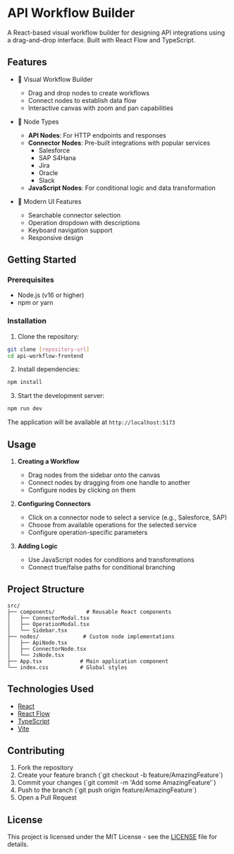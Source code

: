 # API Workflow Builder

A React-based visual workflow builder for designing API integrations using a drag-and-drop interface. Built with React Flow and TypeScript.

## Features

- 🔄 Visual Workflow Builder
  - Drag and drop nodes to create workflows
  - Connect nodes to establish data flow
  - Interactive canvas with zoom and pan capabilities

- 🧩 Node Types
  - **API Nodes**: For HTTP endpoints and responses
  - **Connector Nodes**: Pre-built integrations with popular services
    - Salesforce
    - SAP S4Hana
    - Jira
    - Oracle
    - Slack
  - **JavaScript Nodes**: For conditional logic and data transformation

- 🎨 Modern UI Features
  - Searchable connector selection
  - Operation dropdown with descriptions
  - Keyboard navigation support
  - Responsive design

## Getting Started

### Prerequisites

- Node.js (v16 or higher)
- npm or yarn

### Installation

1. Clone the repository:
```bash
git clone [repository-url]
cd api-workflow-frontend
```

2. Install dependencies:
```bash
npm install
```

3. Start the development server:
```bash
npm run dev
```

The application will be available at `http://localhost:5173`

## Usage

1. **Creating a Workflow**
   - Drag nodes from the sidebar onto the canvas
   - Connect nodes by dragging from one handle to another
   - Configure nodes by clicking on them

2. **Configuring Connectors**
   - Click on a connector node to select a service (e.g., Salesforce, SAP)
   - Choose from available operations for the selected service
   - Configure operation-specific parameters

3. **Adding Logic**
   - Use JavaScript nodes for conditions and transformations
   - Connect true/false paths for conditional branching

## Project Structure

```
src/
├── components/          # Reusable React components
│   ├── ConnectorModal.tsx
│   ├── OperationModal.tsx
│   └── Sidebar.tsx
├── nodes/              # Custom node implementations
│   ├── ApiNode.tsx
│   ├── ConnectorNode.tsx
│   └── JsNode.tsx
├── App.tsx            # Main application component
└── index.css          # Global styles
```

## Technologies Used

- [React](https://reactjs.org/)
- [React Flow](https://reactflow.dev/)
- [TypeScript](https://www.typescriptlang.org/)
- [Vite](https://vitejs.dev/)

## Contributing

1. Fork the repository
2. Create your feature branch (\`git checkout -b feature/AmazingFeature\`)
3. Commit your changes (\`git commit -m 'Add some AmazingFeature'\`)
4. Push to the branch (\`git push origin feature/AmazingFeature\`)
5. Open a Pull Request

## License

This project is licensed under the MIT License - see the [LICENSE](LICENSE) file for details.